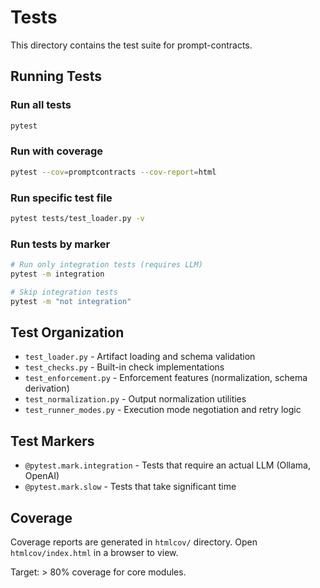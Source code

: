 # Tests

This directory contains the test suite for prompt-contracts.

## Running Tests

### Run all tests
```bash
pytest
```

### Run with coverage
```bash
pytest --cov=promptcontracts --cov-report=html
```

### Run specific test file
```bash
pytest tests/test_loader.py -v
```

### Run tests by marker
```bash
# Run only integration tests (requires LLM)
pytest -m integration

# Skip integration tests
pytest -m "not integration"
```

## Test Organization

- `test_loader.py` - Artifact loading and schema validation
- `test_checks.py` - Built-in check implementations
- `test_enforcement.py` - Enforcement features (normalization, schema derivation)
- `test_normalization.py` - Output normalization utilities
- `test_runner_modes.py` - Execution mode negotiation and retry logic

## Test Markers

- `@pytest.mark.integration` - Tests that require an actual LLM (Ollama, OpenAI)
- `@pytest.mark.slow` - Tests that take significant time

## Coverage

Coverage reports are generated in `htmlcov/` directory. Open `htmlcov/index.html` in a browser to view.

Target: > 80% coverage for core modules.

